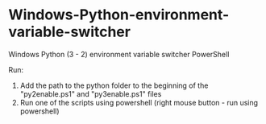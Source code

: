 # Windows-Python-environment-variable-switcher
Windows Python (3 - 2) environment variable switcher PowerShell

Run:
1. Add the path to the python folder to the beginning of the "py2enable.ps1" and "py3enable.ps1" files
2. Run one of the scripts using powershell (right mouse button - run using powershell)